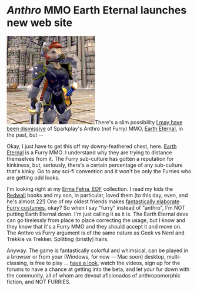 # *Anthro* MMO Earth Eternal launches new web site

![](../uploads/2009/02/pigsinspace.jpg "pigsinspace")There's a slim possibility [I may have been dismissive](http://www.massively.com/2008/07/25/furries-let-their-tails-down-in-earth-eternal/) of Sparkplay's Anthro (not Furry) MMO, [Earth Eternal](http://www.eartheternal.com/), in the past, but --

Okay, I just have to get this off my downy-feathered chest, here. [Earth Eternal](http://www.eartheternal.com/) is a Furry MMO. I understand why they are trying to distance themselves from it. The Furry sub-culture has gotten a reputation for kinkiness, but, seriously, there's a certain percentage of any sub-culture that's kinky. Go to any sci-fi convention and it won't be only the Furries who are getting odd looks.

I'm looking right at my [Erma Felna, EDF](http://en.wikipedia.org/wiki/index.html?curid=1464199) collection. I read my kids the [Redwall](http://en.wikipedia.org/wiki/Redwall) books and my son, in particular, loved them (to this day, even, and he's almost 22!) One of my oldest friends makes [fantastically elaborate Furry costumes](http://www.avians.net/~legend/Fursuit.html), okay? So when I say "furry" instead of "anthro", I'm NOT putting Earth Eternal down. I'm just calling it as it is. The Earth Eternal devs can go tirelessly from place to place correcting the usage, but I know and they know that it's a Furry MMO and they should accept it and move on. The Anthro vs Furry argument is of the same nature as Geek vs Nerd and Trekkie vs Trekker. Splitting (bristly) hairs.

Anyway. The game is fantastically colorful and whimsical, can be played in a browser or from your (Windows, for now -- Mac soon) desktop, multi-classing, is free to play ... [have a look](http://www.eartheternal.com/), watch the videos, sign up for the forums to have a chance at getting into the beta, and let your fur down with the community, all of whom are devout aficionados of anthropomorphic fiction, and NOT FURRIES.


